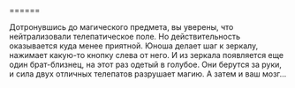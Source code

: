 ======

Дотронувшись до магического предмета, вы уверены, что нейтрализовали телепатическое поле. Но действительность оказывается куда менее приятной. Юноша делает шаг к зеркалу, нажимает какую-то кнопку слева от него. И из зеркала появляется еще один брат-близнец, на этот раз одетый в голубое. Они берутся за руки, и сила двух отличных телепатов разрушает магию. А затем и ваш мозг...

